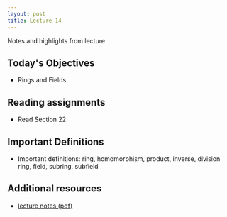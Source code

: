 ```yaml
---
layout: post
title: Lecture 14
---
```


Notes and highlights from lecture

## Today's Objectives

* Rings and Fields

## Reading assignments

* Read Section 22

## Important Definitions
* Important definitions: ring, homomorphism, product, inverse, division ring, field, subring, subfield

## Additional resources

* <a target="_parent" href="https://wcasper.github.io/math407spring2022/extras/notes/lecture14-2022-03-17.pdf">lecture notes (pdf)</a>
